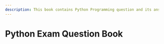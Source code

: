 ```yaml
---
description: This book contains Python Programming question and its answer.
---
```


# Python Exam Question Book

